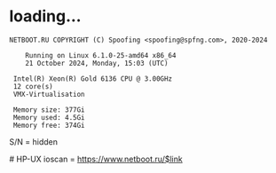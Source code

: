 # loading...
```
NETBOOT.RU COPYRIGHT (C) Spoofing <spoofing@spfng.com>, 2020-2024

	Running on Linux 6.1.0-25-amd64 x86_64
	21 October 2024, Monday, 15:03 (UTC)

 Intel(R) Xeon(R) Gold 6136 CPU @ 3.00GHz
 12 core(s)
 VMX-Virtualisation

 Memory size: 377Gi
 Memory used: 4.5Gi
 Memory free: 374Gi
```
S/N = hidden

\# HP-UX ioscan = https://www.netboot.ru/$link
